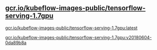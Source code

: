 
[gcr.io/kubeflow-images-public/tensorflow-serving-1.7gpu](https://hub.docker.com/r/anjia0532/kubeflow-images-public.tensorflow-serving-1.7gpu/tags/)
-----


[gcr.io/kubeflow-images-public/tensorflow-serving-1.7gpu:latest](https://hub.docker.com/r/anjia0532/kubeflow-images-public.tensorflow-serving-1.7gpu/tags/)


[gcr.io/kubeflow-images-public/tensorflow-serving-1.7gpu:v20180604-0da89b8a](https://hub.docker.com/r/anjia0532/kubeflow-images-public.tensorflow-serving-1.7gpu/tags/)


